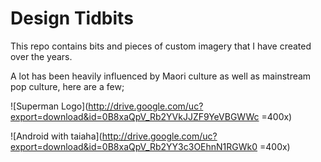 # Design Tidbits
This repo contains bits and pieces of custom imagery that I have created over the years.

A lot has been heavily influenced by Maori culture as well as mainstream pop culture, here are a few;

![Superman Logo](http://drive.google.com/uc?export=download&id=0B8xaQpV_Rb2YVkJJZF9YeVBGWWc =400x)

![Android with taiaha](http://drive.google.com/uc?export=download&id=0B8xaQpV_Rb2YY3c3OEhnN1RGWk0 =400x)

